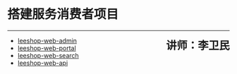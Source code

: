 # 搭建服务消费者项目

---

<span style="float:right; font-size:24px;"><strong>讲师：李卫民</strong></span>

* [leeshop-web-admin](/chapter5/leeshop-web-admin.md)
* [leeshop-web-portal](/chapter5/leeshop-web-portal.md)
* [leeshop-web-search](/chapter5/leeshop-web-search.md)
* [leeshop-web-api](/chapter5/leeshop-web-api.md)